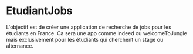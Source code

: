 # EtudiantJobs
L'objectif est de créer une application de recherche de jobs pour les étudiants en France. Ca sera une app comme indeed ou welcomeToJungle mais exclusivement pour les étudiants qui cherchent un stage ou alternance. 
